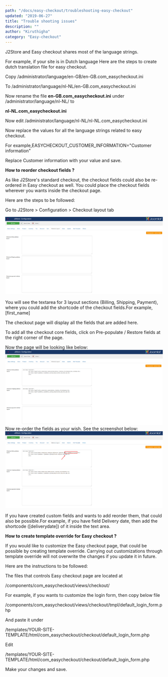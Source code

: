 ```yaml
---
path: "/docs/easy-checkout/troubleshooting-easy-checkout"
updated: "2019-06-27"
title: "Trouble shooting issues"
description: ""
author: "Kiruthigha"
category: "Easy-checkout"
---
```


J2Store and Easy checkout shares most of the language strings.

For example, if your site is in Dutch language
Here are the steps to create dutch translation file for easy checkout.

Copy /administrator/language/en-GB/en-GB.com_easycheckout.ini

To /administrator/language/nl-NL/en-GB.com_easycheckout.ini

Now rename the file **en-GB.com_easycheckout.ini** under /administrator/language/nl-NL/ to

**nl-NL.com_easycheckout.ini**

Now edit /administrator/language/nl-NL/nl-NL.com_easycheckout.ini

Now replace the values for all the language strings related to easy checkout.

For example,EASYCHECKOUT_CUSTOMER_INFORMATION="Customer information"

Replace Customer information with your value and save.

**How to reorder checkout fields ?**

As like J2Store's standard checkout, the checkout fields could also be re-ordered in Easy checkout as well. You could place the checkout fields wherever you wants inside the checkout page.

Here are the steps to be followed:

Go to J2Store > Configuration > Checkout layout tab

![](https://raw.githubusercontent.com/j2store/doc-images/master/easy-checkout/easy-checkout/easycheckout-01.png)

You will see the textarea for 3 layout sections (Billing, Shipping, Payment), where you could add the shortcode of the checkout fields.For example, [first_name]

The checkout page will display all the fields that are added here.

To add all the checkout core fields, click on Pre-populate / Restore fields at the right corner of the page.

Now the page will be looking like below:
![](https://raw.githubusercontent.com/j2store/doc-images/master/easy-checkout/easy-checkout/easycheckout-02.png)
Now re-order the fields as your wish. See the screenshot below:
![](https://raw.githubusercontent.com/j2store/doc-images/master/easy-checkout/easy-checkout/easycheckout-03.png)

If you have created custom fields and wants to add reorder them, that could also be possible.For example, if you have field Delivery date, then add the shortcode ([deliverydate]) of it inside the text area.
	
**How to create template override for Easy checkout ?**

If you would like to customize the Easy checkout page, that could be possible by creating template override. Carrying out customizations through template override will not overwrite the changes if you update it in future.

Here are the instructions to be followed:

The files that controls Easy checkout page are located at

/components/com_easycheckout/views/checkout/

For example, if you wants to customize the login form, then copy below file

/components/com_easycheckout/views/checkout/tmpl/default_login_form.php

And paste it under

/templates/YOUR-SITE-TEMPLATE/html/com_easycheckout/checkout/default_login_form.php

Edit

/templates/YOUR-SITE-TEMPLATE/html/com_easycheckout/checkout/default_login_form.php

Make your changes and save.


